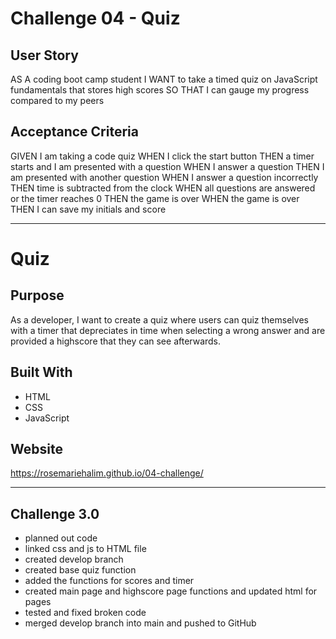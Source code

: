 #   Challenge 04 - Quiz

##  User Story

AS A coding boot camp student
I WANT to take a timed quiz on JavaScript fundamentals that stores high scores
SO THAT I can gauge my progress compared to my peers

## Acceptance Criteria

GIVEN I am taking a code quiz
WHEN I click the start button
THEN a timer starts and I am presented with a question
WHEN I answer a question
THEN I am presented with another question
WHEN I answer a question incorrectly
THEN time is subtracted from the clock
WHEN all questions are answered or the timer reaches 0
THEN the game is over
WHEN the game is over
THEN I can save my initials and score

---

# Quiz

## Purpose
As a developer, I want to create a quiz where users can quiz themselves with a timer that depreciates in time when selecting a wrong answer and are provided a highscore that they can see afterwards.

## Built With
* HTML
* CSS
* JavaScript

## Website
https://rosemariehalim.github.io/04-challenge/

---

## Challenge 3.0

* planned out code
* linked css and js to HTML file
* created develop branch
* created base quiz function
* added the functions for scores and timer
* created main page and highscore page functions and updated html for pages
* tested and fixed broken code
* merged develop branch into main and pushed to GitHub
